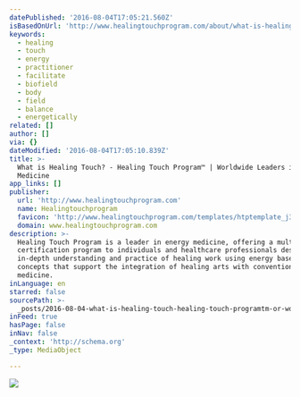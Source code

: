 ```yaml
---
datePublished: '2016-08-04T17:05:21.560Z'
isBasedOnUrl: 'http://www.healingtouchprogram.com/about/what-is-healing-touch'
keywords:
  - healing
  - touch
  - energy
  - practitioner
  - facilitate
  - biofield
  - body
  - field
  - balance
  - energetically
related: []
author: []
via: {}
dateModified: '2016-08-04T17:05:10.839Z'
title: >-
  What is Healing Touch? - Healing Touch Program™ | Worldwide Leaders in Energy
  Medicine
app_links: []
publisher:
  url: 'http://www.healingtouchprogram.com'
  name: Healingtouchprogram
  favicon: 'http://www.healingtouchprogram.com/templates/htptemplate_j3/icon/favicon.ico'
  domain: www.healingtouchprogram.com
description: >-
  Healing Touch Program is a leader in energy medicine, offering a multi-level
  certification program to individuals and healthcare professionals desiring an
  in-depth understanding and practice of healing work using energy based
  concepts that support the integration of healing arts with conventional
  medicine.
inLanguage: en
starred: false
sourcePath: >-
  _posts/2016-08-04-what-is-healing-touch-healing-touch-programtm-or-worldwide.md
inFeed: true
hasPage: false
inNav: false
_context: 'http://schema.org'
_type: MediaObject

---
```

![](https://the-grid-user-content.s3-us-west-2.amazonaws.com/d82a680f-664b-43b1-9a71-bba024fc0b90.jpg)